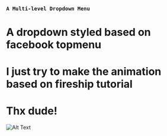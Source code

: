 ### `A Multi-level Dropdown Menu`

# A dropdown styled based on facebook topmenu
# I just try to make the animation based on fireship tutorial
# Thx dude!

![Alt Text](https://media.giphy.com/media/LSG1vRbOQRBGfGriM2/giphy.gif)